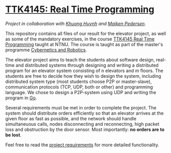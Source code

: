 # [TTK4145: Real Time Programming](https://www.ntnu.edu/studies/courses/TTK4145/#tab=omEmnet)

*Project in collaboration with [Khuong Huynh](https://github.com/Khuongh) and [Maiken Pedersen](https://github.com/maikenpedersen).*


This repository contains all files of our result for the elevator project, as well as some of the mandatory exercises, in the course [TTK4145 Real Time Programming](https://www.ntnu.edu/studies/courses/TTK4145/#tab=omEmnet) taught at NTNU. The course is taught as part of the master's programme [Cybernetics and Robotics](https://www.ntnu.edu/studies/mttk).

The elevator project aims to teach the students about software design, real-time and distributed systems through designing and writing a distributed program for an elevator system consisting of n elevators and m floors. The students are free to decide how they wish to design the system, including distributed system type (most students choose P2P or master-slave), communication protocols (TCP, UDP, both or other) and programming language. We chose to design a P2P-system using UDP and writing the program in [Go](https://go.dev/).

Several requirements must be met in order to complete the project. The system should distribute orders efficiently so that an elevator arrives at the given floor as fast as possible, and the network should handle simultaneuous calls, nodes disconnecting and reconnecting, high packet loss and obstruction by the door sensor. Most importantly: **no orders are to be lost**.

Feel free to read the [project requirements](https://github.com/tomastel/TTK4145/blob/main/Elevator%20project/Project%20requirements.md) for more detailed functionality.
